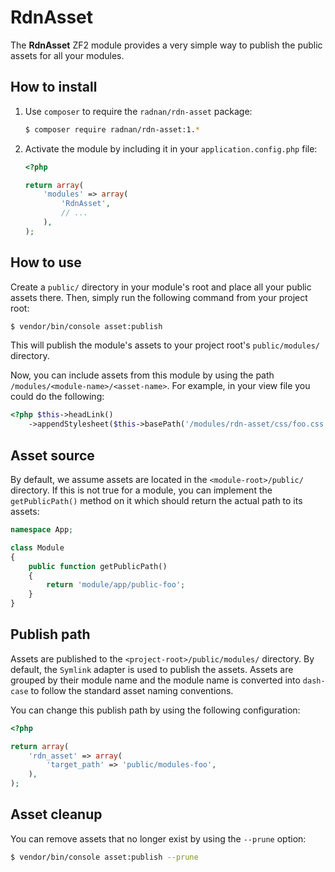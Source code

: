RdnAsset
========

The **RdnAsset** ZF2 module provides a very simple way to publish the public assets for all your modules.

## How to install

1. Use `composer` to require the `radnan/rdn-asset` package:

   ~~~bash
   $ composer require radnan/rdn-asset:1.*
   ~~~

2. Activate the module by including it in your `application.config.php` file:

   ~~~php
   <?php

   return array(
       'modules' => array(
           'RdnAsset',
           // ...
       ),
   );
   ~~~

## How to use

Create a `public/` directory in your module's root and place all your public assets there. Then, simply run the following command from your project root:

~~~bash
$ vendor/bin/console asset:publish
~~~

This will publish the module's assets to your project root's `public/modules/` directory.

Now, you can include assets from this module by using the path `/modules/<module-name>/<asset-name>`. For example, in your view file you could do the following:

~~~php
<?php $this->headLink()
	->appendStylesheet($this->basePath('/modules/rdn-asset/css/foo.css')) ?>
~~~

## Asset source

By default, we assume assets are located in the `<module-root>/public/` directory. If this is not true for a module, you can implement the `getPublicPath()` method on it which should return the actual path to its assets:

~~~php
namespace App;

class Module
{
	public function getPublicPath()
	{
		return 'module/app/public-foo';
	}
}
~~~

## Publish path

Assets are published to the `<project-root>/public/modules/` directory. By default, the `Symlink` adapter is used to publish the assets. Assets are grouped by their module name and the module name is converted into `dash-case` to follow the standard asset naming conventions.

You can change this publish path by using the following configuration:

~~~php
<?php

return array(
	'rdn_asset' => array(
		'target_path' => 'public/modules-foo',
	),
);
~~~

## Asset cleanup

You can remove assets that no longer exist by using the `--prune` option:

~~~bash
$ vendor/bin/console asset:publish --prune
~~~
